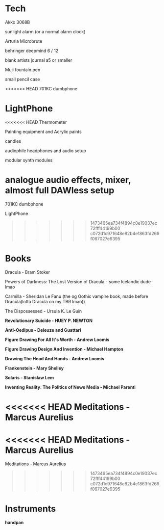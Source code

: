 # Tech

Akko 3068B

sunlight alarm (or a normal alarm clock)

Arturia Microbrute

behringer deepmind 6 / 12

blank artists journal a5 or smaller

Muji fountain pen

small pencil case

<<<<<<< HEAD
701KC dumbphone

LightPhone
=======
<<<<<<< HEAD
Thermometer

Painting equipment and Acrylic paints

candles

audiophile headphones and audio setup

modular synth modules

analogue audio effects, mixer, almost full DAWless setup
=======
701KC dumbphone

LightPhone
>>>>>>> 1473465ea734f4894c0e19037ec72fff44199b00
>>>>>>> c072d1c971648e82b4e1863fd269f067027e9395

# Books
Dracula - Bram Stoker

Powers of Darkness: The Lost Version of Dracula - some Icelandic dude lmao

Carmilla - Sheridan Le Fanu (the og Gothic vampire book, made before Dracula(lotta Dracula on my TBR lmao))

The Dispossessed - Ursula K. Le Guin

**Revolutionary Suicide - HUEY P. NEWTON**

**Anti-Oedipus - Deleuze and Guattari**

**Figure Drawing For All It's Worth - Andrew Loomis**

**Figure Drawing Design And Invention - Michael Hampton**

**Drawing The Head And Hands - Andrew Loomis**

**Frankenstein - Mary Shelley**

**Solaris - Stanisław Lem**

**Inventing Reality: The Politics of News Media - Michael Parenti**

<<<<<<< HEAD
Meditations - Marcus Aurelius
=======
<<<<<<< HEAD
Meditations - Marcus Aurelius 
=======
Meditations - Marcus Aurelius
>>>>>>> 1473465ea734f4894c0e19037ec72fff44199b00
>>>>>>> c072d1c971648e82b4e1863fd269f067027e9395


# Instruments
**handpan**
